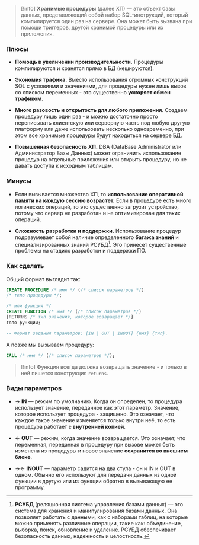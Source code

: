 > [!info]
> **Хранимые процедуры** (далее ХП) — это объект базы данных, представляющий собой набор SQL-инструкций, который компилируется один раз на сервере. Она может быть вызвана при помощи триггеров, другой хранимой процедуры или из приложения.

### Плюсы

- **Помощь в увеличении производительности.** Процедуры компилируются и хранятся прямо в БД (кешируются).

- **Экономия трафика.** Вместо использования огромных конструкций SQL с условиями и значениями, для процедуры нужен лишь вызов со списком переменных - это существенно **ускоряет обмен трафиком**.

- **Много разовость и открытость для любого приложения**. Создаем процедуру лишь один раз - и можно достаточно просто переписывать клиентскую или серверную часть под любую другую платформу или даже использовать несколько одновременно, при этом все хранимые процедуры будут находиться на сервере БД.

- **Повышенная безопасность XП.** DBA (DataBase Administrator или Администратор Базы Данных) может ограничить использование процедур на отдельные приложения или открыть процедуру, но не давать доступа к исходным таблицам.

### Минусы

- Если вызывается множество XП, то **использование оперативной памяти на каждую сессию возрастет.** Если в процедуре есть много логических операций, то это существенно загрузит устройство, потому что сервер не разработан и не оптимизирован для таких операций.
    
- **Сложность разработки и поддержки.** Использование процедур подразумевает собой наличие определенного **багажа знаний** и специализированных знаний РСУБД[^1]. Это принесет существенные проблемы на стадиях разработки и поддержки ПО.

### Как сделать

Общий формат выглядит так:

```sql
CREATE PROCEDURE /* имя */ (/* список параметров */)
/* тело процедуры */;

/* или функция */
CREATE FUNCTION /* имя */ (/* список параметров */) 
[RETURNS /* тип значения, которое возвращает */]
тело функции;

-- Формат задания параметров: [IN | OUT | INOUT] {имя} {тип}.
```

А позже мы вызываем процедуру:

```sql
CALL /* имя */ (/* список параметров */);
```

> [!info]
> Функция всегда должна возвращать значение - и только в ней пишется конструкция `returns`.

### Виды параметров

- -> **IN** — режим по умолчанию. Когда он определен, то процедура использует значение, переданное как этот параметр. Значение, которое использует процедура - защищено.  Это означает, что каждое такое значение изменяется только внутри неё, то есть процедура работает **с внутренней копией**.

- <- **OUT** — режим, когда значение возвращается. Это означает, что переменная, переданная в процедуру при вызове может быть изменена из процедуры и новое значение **сохранится во внешнем блоке**.

- -><- **INOUT** — параметр садится на два стула - он и IN и OUT в одном.  Обычно его используют для передачи данных из одной функции в другую или из функции обратно в вызывающую ее программу.

[^1]: **РСУБД** (реляционная система управления базами данных) — это система для хранения и манипулирования базами данных. Она позволяет работать с данными, как с наборами таблиц, на которые можно применять различные операции, такие как: объединение, выборка, поиск, обновление и удаление. РСУБД обеспечивает безопасность данных, надежность и целостность.